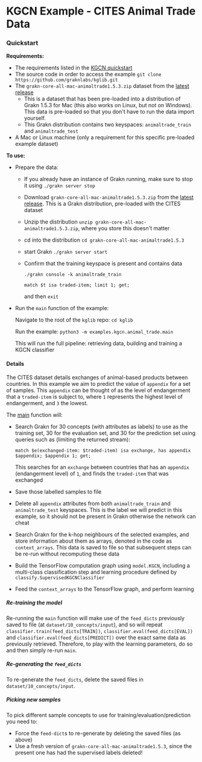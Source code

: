 # KGCN Example - CITES Animal Trade Data

### Quickstart

**Requirements:**

- The requirements listed in the [KGCN quickstart](https://github.com/graknlabs/kglib/tree/master/kglib/kgcn#quickstart)
- The source code in order to access the example `git clone https://github.com/graknlabs/kglib.git`
- The `grakn-core-all-mac-animaltrade1.5.3.zip` dataset from the [latest release](https://github.com/graknlabs/kglib/releases/latest)
    - This is a dataset that has been pre-loaded into a distribution of Grakn 1.5.3 for Mac (this also works on Linux, but not on Windows). This data is pre-loaded so that you don't have to run the data import yourself. 
    - This Grakn distribution contains two keyspaces: `animaltrade_train` and `animaltrade_test`
- A Mac or Linux machine (only a requirement for this specific pre-loaded example dataset)

**To use:**

- Prepare the data:

  - If you already have an instance of Grakn running, make sure to stop it using `./grakn server stop`
  
  - Download `grakn-core-all-mac-animaltrade1.5.3.zip` from the [latest release](https://github.com/graknlabs/kglib/releases/latest). This is a Grakn distribution, pre-loaded with the CITES dataset

  - Unzip the distribution `unzip grakn-core-all-mac-animaltrade1.5.3.zip`, where you store this doesn't matter

  - cd into the distribution `cd grakn-core-all-mac-animaltrade1.5.3`
  
  - start Grakn `./grakn server start`

  - Confirm that the training keyspace is present and contains data 

    `./grakn console -k animaltrade_train`

    `match $t isa traded-item; limit 1; get;`

    and then `exit`

- Run the `main` function of the example: 

  Navigate to the root of the `kglib` repo: `cd kglib`

  Run the example: `python3 -m examples.kgcn.animal_trade.main`

  This will run the full pipeline: retrieving data, building and training a KGCN classifier

#### Details

The CITES dataset details exchanges of animal-based products between countries. In this example we aim to predict the value of `appendix` for a set of samples. This `appendix` can be thought of as the level of endangerment that a `traded-item` is subject to, where `1` represents the highest level of endangerment, and `3` the lowest.

The [main](../../examples/kgcn/animal_trade/main.py) function will:

- Search Grakn for 30 concepts (with attributes as labels) to use as the training set, 30 for the evaluation set, and 30 for the prediction set using queries such as (limiting the returned stream):

  ```
  match $e(exchanged-item: $traded-item) isa exchange, has appendix $appendix; $appendix 1; get;
  ```

  This searches for an `exchange` between countries that has an `appendix` (endangerment level) of `1`, and finds the `traded-item` that was exchanged

- Save those labelled samples to file

- Delete all `appendix` attributes from both `animaltrade_train` and `animaltrade_test` keyspaces. This is the label we will predict in this example, so it should not be present in Grakn otherwise the network can cheat

- Search Grakn for the k-hop neighbours of the selected examples, and store information about them as arrays, denoted in the code as `context_arrays`. This data is saved to file so that subsequent steps can be re-run without recomputing these data

- Build the TensorFlow computation graph using `model.KGCN`, including a multi-class classification step and learning procedure defined by `classify.SupervisedKGCNClassifier`

- Feed the `context_arrays` to the TensorFlow graph, and perform learning

##### Re-training the model
Re-running the `main` function will make use of the `feed_dicts` previously saved to file (at `dataset/10_concepts/input`), and so will repeat `classifier.train(feed_dicts[TRAIN])`, `classifier.eval(feed_dicts[EVAL])` and `classifier.eval(feed_dicts[PREDICT])` over the exact same data as previously retrieved. Therefore, to play with the learning parameters, do so and then simply re-run `main`.

##### Re-generating the `feed_dicts`
To re-generate the `feed_dicts`, delete the saved files in `dataset/10_concepts/input`.

##### Picking new samples
To pick different sample concepts to use for training/evaluation/prediction you need to:
- Force the `feed-dict`s to re-generate by deleting the saved files (as above)
- Use a fresh version of `grakn-core-all-mac-animaltrade1.5.3`, since the present one has had the supervised labels deleted!